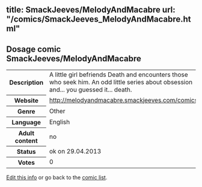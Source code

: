 title: SmackJeeves/MelodyAndMacabre
url: "/comics/SmackJeeves_MelodyAndMacabre.html"
---
Dosage comic SmackJeeves/MelodyAndMacabre
-----------------------------------------

<p id="msg"></p>
<script type="text/javascript">
if (window.location.search === '?edit_info_mail=sent_ok') {
  var elem = document.getElementById("msg");
  elem.innerHTML = 'Edited information sucessfully sent for review, which is usually done daily. Thanks!';
  elem.className = 'ok';
}
</script>
<table class="comicinfo">
<tr>
<th>Description</th><td>A little girl befriends Death and encounters those who seek him. An odd little series about obsession and... you guessed it... death.</td>
</tr>
<tr>
<th>Website</th><td><a href="http://melodyandmacabre.smackjeeves.com/comics/">http://melodyandmacabre.smackjeeves.com/comics/</a></td>
</tr>
<tr>
<th>Genre</th><td>Other</td>
</tr>
<tr>
<th>Language</th><td>English</td>
</tr>
<tr>
<th>Adult content</th><td>no</td>
</tr>
<tr>
<th>Status</th><td>ok on 29.04.2013</td>
</tr>
<tr>
<th>Votes</th><td>0</td>
</tr>
</table>

[Edit this info](SmackJeeves_MelodyAndMacabre_edit.html) or go back to the [comic list](../comic-index.html).
